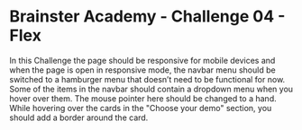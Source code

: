# Brainster Academy - Challenge 04 - Flex

In this Challenge the page should be responsive for mobile devices and when the page is open in responsive mode, the navbar menu should be switched to a hamburger menu that doesn’t need to be functional for now. Some of the items in the navbar should contain a dropdown menu when you hover over them. The mouse pointer here should be changed to a hand. While hovering over the cards in the "Choose your demo" section, you should add a border around the card.
